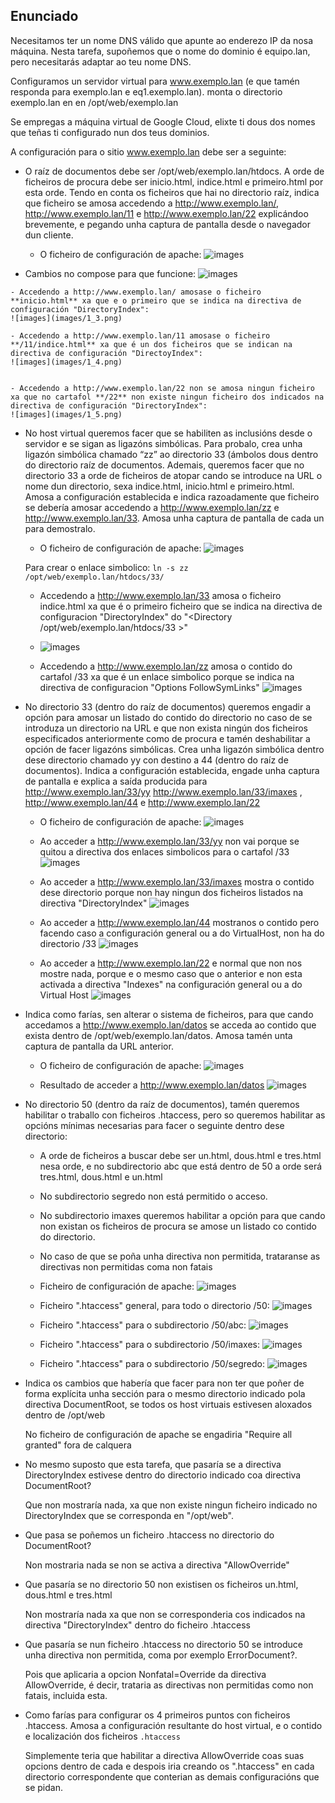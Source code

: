 ## Enunciado

Necesitamos ter un nome DNS válido que apunte ao enderezo IP da nosa máquina.  Nesta tarefa, supoñemos que o nome do dominio é equipo.lan, pero necesitarás adaptar ao teu nome DNS.

Configuramos un servidor virtual para www.exemplo.lan (e que tamén responda para exemplo.lan e eq1.exemplo.lan). monta o directorio exemplo.lan en  en /opt/web/exemplo.lan

Se empregas a máquina virtual de Google Cloud, elixte ti dous dos nomes que teñas ti configurado nun dos teus dominios.

A configuración para o sitio www.exemplo.lan debe ser a seguinte:

- O raíz de documentos debe ser /opt/web/exemplo.lan/htdocs. A orde de ficheiros de procura debe ser inicio.html, indice.html e primeiro.html por esta orde. Tendo en conta os ficheiros que hai no directorio raíz, indica que ficheiro se amosa accedendo a http://www.exemplo.lan/, http://www.exemplo.lan/11 e http://www.exemplo.lan/22 explicándoo brevemente, e pegando unha captura de pantalla desde o navegador dun cliente.

    - O ficheiro de configuración de apache:
    ![images](images/1_1.png)

-    Cambios no compose para que funcione:
    ![images](images/1_2.png)

    - Accedendo a http://www.exemplo.lan/ amosase o ficheiro **inicio.html** xa que e o primeiro que se indica na directiva de configuración "DirectoryIndex":
    ![images](images/1_3.png)

    - Accedendo a http://www.exemplo.lan/11 amosase o ficheiro **/11/indice.html** xa que é un dos ficheiros que se indican na directiva de configuración "DirectoyIndex":
    ![images](images/1_4.png)


    - Accedendo a http://www.exemplo.lan/22 non se amosa ningun ficheiro xa que no cartafol **/22** non existe ningun ficheiro dos indicados na directiva de configuración "DirectoryIndex":
    ![images](images/1_5.png)

- No host virtual queremos facer que se habiliten as inclusións desde o servidor e se sigan as ligazóns simbólicas. Para probalo, crea unha ligazón simbólica chamado “zz” ao directorio 33 (ámbolos dous dentro do directorio raíz de documentos. Ademais, queremos facer que no directorio 33 a orde de ficheiros de atopar cando se introduce na URL o nome dun directorio, sexa indice.html, inicio.html e primeiro.html. Amosa a configuración establecida e indica razoadamente que ficheiro se debería amosar accedendo a http://www.exemplo.lan/zz e http://www.exemplo.lan/33. Amosa unha captura de pantalla de cada un para demostralo.

    - O ficheiro de configuración de apache:
    ![images](images/2_1.png)

    Para crear o enlace simbolico:
    ```ln -s zz /opt/web/exemplo.lan/htdocs/33/```

    - Accedendo a http://www.exemplo.lan/33 amosa o ficheiro indice.html xa que é o primeiro ficheiro que se indica na directiva de configuracion "DirectoryIndex" do "<Directory /opt/web/exemplo.lan/htdocs/33 >"
    - ![images](images/2_2.png)

    - Accedendo a http://www.exemplo.lan/zz amosa o contido do cartafol /33 xa que é un enlace simbolico porque se indica na directiva de configuracion "Options FollowSymLinks"
    ![images](images/2_3.png)

- No directorio 33 (dentro do raíz de documentos) queremos engadir a opción para amosar un listado do contido do directorio no caso de se introduza un directorio na URL e que non exista ningún dos ficheiros especificados anteriormente como de procura e tamén deshabilitar a opción de facer ligazóns simbólicas. Crea unha ligazón simbólica dentro dese directorio chamado yy con destino a 44 (dentro do raíz de documentos). Indica a configuración establecida, engade unha captura de pantalla e explica a saída producida para http://www.exemplo.lan/33/yy http://www.exemplo.lan/33/imaxes , http://www.exemplo.lan/44 e http://www.exemplo.lan/22

    - O ficheiro de configuración de apache:
    ![images](images/3_1.png)

    - Ao acceder a http://www.exemplo.lan/33/yy non vai porque se quitou a directiva dos enlaces simbolicos para o cartafol /33
    ![images](images/3_2.png)

    - Ao acceder a http://www.exemplo.lan/33/imaxes mostra o contido dese directorio porque non hay ningun dos ficheiros listados na directiva "DirectoryIndex"
    ![images](images/3_3.png)

    - Ao acceder a http://www.exemplo.lan/44 mostranos o contido pero facendo caso a configuración general ou a do VirtualHost, non ha do directorio /33
    ![images](images/3_4.png)

    - Ao acceder a http://www.exemplo.lan/22 e normal que non nos mostre nada, porque e o mesmo caso que o anterior e non esta activada a directiva "Indexes" na configuración general ou a do Virtual Host
    ![images](images/3_5.png)

- Indica como farías, sen alterar o sistema de ficheiros, para que cando accedamos a http://www.exemplo.lan/datos se acceda ao contido que exista dentro de /opt/web/exemplo.lan/datos. Amosa tamén unta captura de pantalla da URL anterior.
    
    - O ficheiro de configuración de apache:
    ![images](images/4_1.png)
    
    - Resultado de acceder a http://www.exemplo.lan/datos
    ![images](images/4_2.png)

- No directorio 50 (dentro da raíz de documentos), tamén queremos habilitar o traballo con ficheiros .htaccess, pero so queremos habilitar as opcións mínimas necesarias para facer o seguinte dentro dese directorio:

    - A orde de ficheiros a buscar debe ser un.html, dous.html e tres.html nesa orde, e no subdirectorio abc que está dentro de 50 a orde será tres.html, dous.html e un.html

    - No subdirectorio segredo non está permitido o acceso.

    - No subdirectorio imaxes queremos habilitar a opción para que cando non existan os ficheiros de procura se amose un listado co contido do directorio.

    - No caso de que se poña unha directiva non permitida, trataranse as directivas non permitidas coma non fatais

    - Ficheiro de configuración de apache:
    ![images](images/5_1.png) 

    - Ficheiro ".htaccess" general, para todo o directorio /50:
    ![images](images/5_2.png) 
   
    - Ficheiro ".htaccess" para o subdirectorio /50/abc:
    ![images](images/5_3.png) 
   
    - Ficheiro ".htaccess" para o subdirectorio /50/imaxes:
    ![images](images/5_4.png) 
   
    - Ficheiro ".htaccess" para o subdirectorio /50/segredo:
    ![images](images/5_5.png)

- Indica os cambios que habería que facer para non ter que poñer de forma explícita unha sección <Directory> para o mesmo directorio indicado pola directiva DocumentRoot, se todos os host virtuais estivesen aloxados dentro de /opt/web

    No ficheiro de configuración de apache se engadiria "Require all granted" fora de calquera <Directory>

- No mesmo suposto que esta tarefa, que pasaría se a directiva DirectoryIndex estivese dentro do directorio indicado coa directiva DocumentRoot?

    Que non mostraría nada, xa que non existe ningun ficheiro indicado no DirectoryIndex que se corresponda en "/opt/web".

- Que pasa se poñemos un ficheiro .htaccess no directorio do DocumentRoot?

    Non mostraria nada se non se activa a directiva "AllowOverride"

- Que pasaría se no directorio 50 non existisen os ficheiros un.html, dous.html e tres.html

    Non mostraría nada xa que non se corresponderia cos indicados na directiva "DirectoryIndex" dentro do ficheiro .htaccess

- Que pasaría se nun ficheiro .htaccess no directorio 50 se introduce unha directiva non permitida, coma por exemplo ErrorDocument?.

    Pois que aplicaria a opcion Nonfatal=Override da directiva AllowOverride, é decir, trataria as directivas non permitidas como non fatais, incluida esta.

- Como farías para configurar os 4 primeiros puntos con ficheiros .htaccess. Amosa a configuración resultante do host virtual, e o contido e localización dos ficheiros `.htaccess`

    Simplemente teria que habilitar a directiva AllowOverride coas suas opcions dentro de cada <Directory> e despois iria creando os ".htaccess" en cada directorio correspondente que conterian as demais configuracións que se pidan.